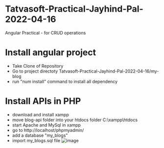 # Tatvasoft-Practical-Jayhind-Pal-2022-04-16
Angular Practical - for CRUD operations

# Install angular project
- Take Clone of Repository
- Go to project directoty Tatvasoft-Practical-Jayhind-Pal-2022-04-16/my-blog
- run "num install" command to install all dependency


# Install APIs in PHP
- download and install xampp
- move blog-api folder into your htdocs folder C:\xampp\htdocs
- start Apache and MySql in xampp
- go to http://localhost/phpmyadmin/
- add a database "my_blogs"
- import my_blogs.sql file
![image](https://user-images.githubusercontent.com/77678059/163669100-18c4cd21-5326-4b4e-9503-65dfc5d196f0.png)


